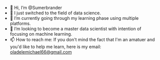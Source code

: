 - 👋 Hi, I’m @Sumerbrander
- 👀 I just switched to the field of data science.
- 🌱 I’m currently going through my learning phase using multiple platforms.
- 💞️ I’m looking to become a master data scientist with intention of focusing on machine learning.
- 📫 How to reach me: If you don't mind the fact that I'm an amatuer and you'd like to help me learn, here is my email: oladelemichael66@gmail.com

<!---
Sumerbrander/Sumerbrander is a ✨ special ✨ repository because its `README.md` (this file) appears on your GitHub profile.
You can click the Preview link to take a look at your changes.
--->
